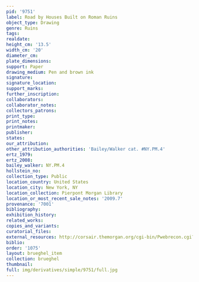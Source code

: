 ```yaml
---
pid: '9751'
label: Road by Houses Built on Roman Ruins
object_type: Drawing
genre: Ruins
tags: 
realdate: 
height_cm: '13.5'
width_cm: '20'
diameter_cm: 
plate_dimensions: 
support: Paper
drawing_medium: Pen and brown ink
signature: 
signature_location: 
support_marks: 
further_inscription: 
collaborators: 
collaborator_notes: 
collectors_patrons: 
print_type: 
print_notes: 
printmaker: 
publisher: 
states: 
our_attribution: 
other_attribution_authorities: 'Bailey/Walker cat. #NY.PM.4'
ertz_1979: 
ertz_2008: 
bailey_walker: NY.PM.4
hollstein_no: 
collection_type: Public
location_country: United States
location_city: New York, NY
location_collection: Pierpont Morgan Library
location_or_most_recent_sale_notes: '2009.7'
provenance: '7001'
bibliography: 
exhibition_history: 
related_works: 
copies_and_variants: 
curatorial_files: 
external_resources: http://corsair.themorgan.org/cgi-bin/Pwebrecon.cgi?BBID=283123
biblio: 
order: '1075'
layout: brueghel_item
collection: brueghel
thumbnail: 
full: img/derivatives/simple/9751/full.jpg
---
```

